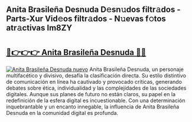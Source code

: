 ## Anita Brasileña Desnuda D𝚎sn𝚞dos filtr𝚊dos - Parts-Xur Vid𝚎os filtr𝚊dos - N𝚞evas f𝚘tos atr𝚊ctivas Im8ZY

# <h2><a href="http://mbdbf51.tromn.icu/?c=Anita+Brasile%c3%b1a+Desnuda">🔗👉👉👉 Anita Brasileña Desnuda 🔗🔗</a></h2>

[![Anita Brasileña Desnuda nuevo](https://i.imgur.com/pEAQMta.gif)](http://mbdbf51.tromn.icu/?c=Anita+Brasile%c3%b1a+Desnuda)
Anita Brasileña Desnuda, un personaje multifacético y divisivo, desafía la clasificación directa. Su estilo distintivo de comunicación en línea ha cautivado y provocado críticas, generando debates sobre ética, individualidad y las complejidades de las sociedades digitales. Aunque sus planes de futuro no están claros, su papel en la redefinición de la esfera digital es incuestionable. Con una determinación inquebrantable y un encanto innegable, la influencia de Anita Brasileña Desnuda en la comunidad digital es profunda.
